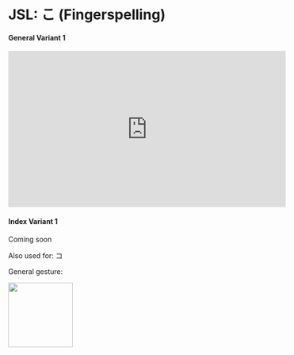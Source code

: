 # JSL: こ (Fingerspelling)

<!-- panels:start -->
<!-- div:left-panel -->
<!-- tabs:start -->

#### **General Variant 1**

<iframe width="560" height="315" src="https://www.youtube.com/embed/XX9E-xE-K0k?playlist=XX9E-xE-K0k&controls=0&loop=1&modestbranding=1&disablekb=1&color=white&rel=0" title="YouTube video player" frameborder="0" allow="encrypted-media;"></iframe>

#### **Index Variant 1**

Coming soon

<!-- tabs:end -->
<!-- div:right-panel -->

Also used for: コ

General gesture:

<img src="/VRSignLanguageDictionary/assets/images/idle_right.png" height="130" />

<!-- panels:end -->